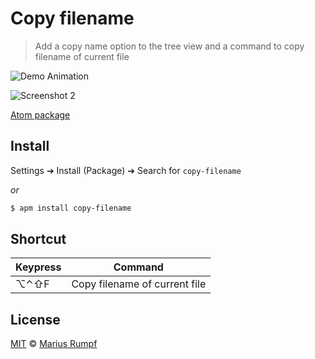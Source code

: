 # Copy filename

> Add a copy name option to the tree view and a command to copy filename of current file

![Demo Animation](https://cloud.githubusercontent.com/assets/2364426/3550119/8317320c-08d4-11e4-8590-85d68917c1f1.gif)

![Screenshot 2](https://cloud.githubusercontent.com/assets/2364426/3539810/9a61c0a4-083d-11e4-9bcf-ebbed164d541.png)

[Atom package](https://atom.io/packages/copy-filename)

## Install
Settings ➔ Install (Package) ➔ Search for `copy-filename`

_or_

```bash
$ apm install copy-filename
```

## Shortcut
| Keypress  | Command |
| ------------- | ------------- |
| ⌥⌃⇧F | Copy filename of current file  |

## License

[MIT](http://opensource.org/licenses/MIT) © [Marius Rumpf](http://mariusrumpf.de)
